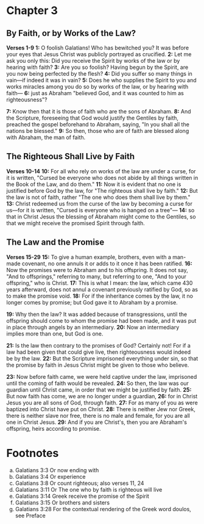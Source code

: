 # Chapter 3
## By Faith, or by Works of the Law?
**Verses 1-9**
**1:** O foolish Galatians! Who has bewitched you? It was before your eyes that Jesus Christ was publicly portrayed as crucified.
**2:** Let me ask you only this: Did you receive the Spirit by works of the law or by hearing with faith?
**3:** Are you so foolish? Having begun by the Spirit, are you now being perfected by the flesh?
**4:** Did you suffer so many things in vain—if indeed it was in vain?
**5:** Does he who supplies the Spirit to you and works miracles among you do so by works of the law, or by hearing with faith—
**6:** just as Abraham "believed God, and it was counted to him as righteousness"?

**7:** Know then that it is those of faith who are the sons of Abraham.
**8:** And the Scripture, foreseeing that God would justify the Gentiles by faith, preached the gospel beforehand to Abraham, saying, "In you shall all the nations be blessed."
**9:** So then, those who are of faith are blessed along with Abraham, the man of faith.

## The Righteous Shall Live by Faith
**Verses 10-14**
**10:** For all who rely on works of the law are under a curse, for it is written, "Cursed be everyone who does not abide by all things written in the Book of the Law, and do them."
**11:** Now it is evident that no one is justified before God by the law, for "The righteous shall live by faith."
**12:** But the law is not of faith, rather "The one who does them shall live by them."
**13:** Christ redeemed us from the curse of the law by becoming a curse for us—for it is written, "Cursed is everyone who is hanged on a tree"—
**14:** so that in Christ Jesus the blessing of Abraham might come to the Gentiles, so that we might receive the promised Spirit through faith.

## The Law and the Promise
**Verses 15-29**
**15:** To give a human example, brothers, even with a man-made covenant, no one annuls it or adds to it once it has been ratified.
**16:** Now the promises were to Abraham and to his offspring. It does not say, "And to offsprings," referring to many, but referring to one, "And to your offspring," who is Christ.
**17:** This is what I mean: the law, which came 430 years afterward, does not annul a covenant previously ratified by God, so as to make the promise void.
**18:** For if the inheritance comes by the law, it no longer comes by promise; but God gave it to Abraham by a promise.

**19:** Why then the law? It was added because of transgressions, until the offspring should come to whom the promise had been made, and it was put in place through angels by an intermediary.
**20:** Now an intermediary implies more than one, but God is one.

**21:** Is the law then contrary to the promises of God? Certainly not! For if a law had been given that could give live, then righteousness would indeed be by the law.
**22:** But the Scripture imprisoned everything under sin, so that the promise by faith in Jesus Christ might be given to those who believe.

**23:** Now before faith came, we were held captive under the law, imprisoned until the coming of faith would be revealed.
**24:** So then, the law was our guardian until Christ came, in order that we might be justified by faith.
**25:** But now faith has come, we are no longer under a guardian,
**26:** for in Christ Jesus you are all sons of God, through faith.
**27:** For as many of you as were baptized into Christ have put on Christ.
**28:** There is neither Jew nor Greek, there is neither slave nor free, there is no male and female, for you are all one in Christ Jesus.
**29:** And if you are Christ's, then you are Abraham's offspring, heirs according to promise.

# Footnotes
<ol type='a'>
	<li>Galatians 3:3 Or now ending with</li>
	<li>Galatians 3:4 Or experience</li>
	<li>Galatians 3:8 Or count righteous; also verses 11, 24</li>
	<li>Galatians 3:11 Or The one who by faith is righteous will live</li>
	<li>Galatians 3:14 Greek receive the promise of the Spirit</li>
	<li>Galatians 3:15 Or brothers and sisters</li>
	<li>Galatians 3:28 For the contextual rendering of the Greek word doulos, see Preface</li>
</ol>
